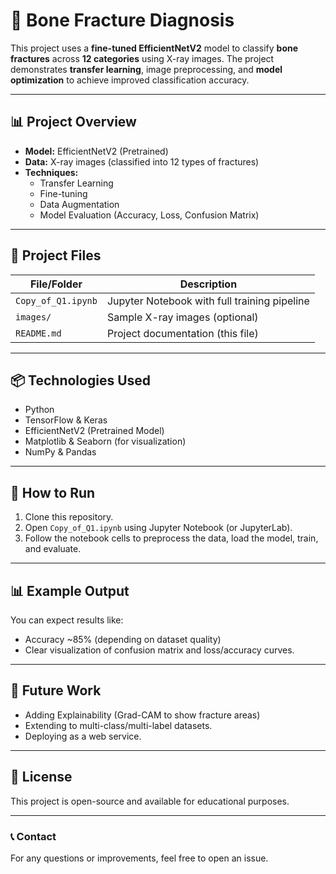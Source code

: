 
# 🩻 Bone Fracture Diagnosis

This project uses a **fine-tuned EfficientNetV2** model to classify **bone fractures** across **12 categories** using X-ray images. The project demonstrates **transfer learning**, image preprocessing, and **model optimization** to achieve improved classification accuracy.

---

## 📊 Project Overview

- **Model:** EfficientNetV2 (Pretrained)
- **Data:** X-ray images (classified into 12 types of fractures)
- **Techniques:** 
    - Transfer Learning
    - Fine-tuning
    - Data Augmentation
    - Model Evaluation (Accuracy, Loss, Confusion Matrix)

---

## 📂 Project Files

| File/Folder      | Description |
|------------------|--------------|
| `Copy_of_Q1.ipynb` | Jupyter Notebook with full training pipeline |
| `images/`        | Sample X-ray images (optional) |
| `README.md`      | Project documentation (this file) |

---

## 📦 Technologies Used

- Python
- TensorFlow & Keras
- EfficientNetV2 (Pretrained Model)
- Matplotlib & Seaborn (for visualization)
- NumPy & Pandas

---

## 🚀 How to Run

1. Clone this repository.
2. Open `Copy_of_Q1.ipynb` using Jupyter Notebook (or JupyterLab).
3. Follow the notebook cells to preprocess the data, load the model, train, and evaluate.

---

## 📊 Example Output

You can expect results like:
- Accuracy ~85% (depending on dataset quality)
- Clear visualization of confusion matrix and loss/accuracy curves.

---

## 📖 Future Work

- Adding Explainability (Grad-CAM to show fracture areas)
- Extending to multi-class/multi-label datasets.
- Deploying as a web service.

---

## 📜 License

This project is open-source and available for educational purposes.

---

### 📞 Contact

For any questions or improvements, feel free to open an issue.
